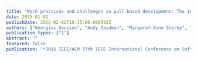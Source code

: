 ```yaml
---
title: "Work practices and challenges in pull-based development: The integrator's perspective"
date: 2015-01-01
publishDate: 2022-02-02T10:35:00.960593Z
authors: ["Georgios Gousios", "Andy Zaidman", "Margaret-Anne Storey", "Arie Van Deursen"]
publication_types: ["1"]
abstract: ""
featured: false
publication: "*2015 IEEE/ACM 37th IEEE International Conference on Software Engineering*"
---
```


